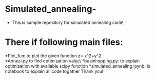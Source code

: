 # Simulated_annealing-
* This is sample repository for simulated annealing code\
# There if following main files:
*Plot_fun: to plot the given function z= x^2+y^2\
*Anneal.py to find optimization value\ 
*basinhopping.py: to explain optimization with available scipy function
*simulated_annealing.ipynb: is notebook to explain all code togather
Thank you!!
